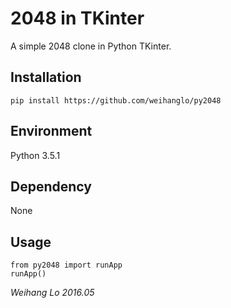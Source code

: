 2048 in TKinter
===============
A simple 2048 clone in Python TKinter.

## Installation
```
pip install https://github.com/weihanglo/py2048
```

## Environment
Python 3.5.1

## Dependency
None

## Usage
```
from py2048 import runApp
runApp()
```

_Weihang Lo_ _2016.05_
